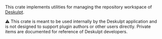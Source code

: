 This crate implements utilities for managing the repository workspace of [Deskulpt](https://csci-shu-410-se-project.github.io/).

⚠️ This crate is meant to be used internally by the Deskulpt application and is not designed to support plugin authors or other users directly. Private items are documented for reference of Deskulpt developers.
